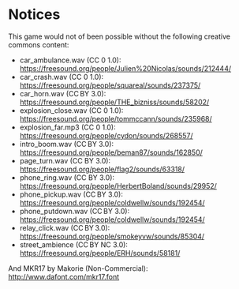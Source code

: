 Notices
=======

This game would not of been possible without the following creative commons content:

* car_ambulance.wav (CC 0 1.0): https://freesound.org/people/Julien%20Nicolas/sounds/212444/
* car_crash.wav (CC 0 1.0): https://freesound.org/people/squareal/sounds/237375/
* car_horn.wav (CC BY 3.0): https://freesound.org/people/THE_bizniss/sounds/58202/
* explosion_close.wav (CC 0 1.0): https://freesound.org/people/tommccann/sounds/235968/
* explosion_far.mp3 (CC 0 1.0): https://freesound.org/people/cydon/sounds/268557/
* intro_boom.wav (CC BY 3.0): https://freesound.org/people/beman87/sounds/162850/
* page_turn.wav (CC BY 3.0): https://freesound.org/people/flag2/sounds/63318/
* phone_ring.wav (CC BY 3.0): https://freesound.org/people/HerbertBoland/sounds/29952/
* phone_pickup.wav (CC BY 3.0): https://freesound.org/people/coldwellw/sounds/192454/
* phone_putdown.wav (CC BY 3.0): https://freesound.org/people/coldwellw/sounds/192454/
* relay_click.wav (CC BY 3.0): https://freesound.org/people/smokeyvw/sounds/85304/
* street_ambience (CC BY NC 3.0): https://freesound.org/people/ERH/sounds/58181/

And MKR17 by Makorie (Non-Commercial): http://www.dafont.com/mkr17.font
